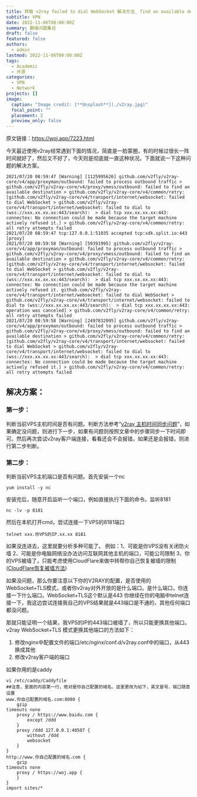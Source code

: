 ```yaml
---
title: 转载 v2ray failed to dial WebSocket 解决方法_ find an available destination
subtitle: VPN
date: 2022-11-06T00:00:00Z
summary: 翻墙问题集合 
draft: false
featured: false
authors:
  - admin
lastmod: 2022-11-06T00:00:00Z
tags:
  - Academic
  - 开源
categories:
  - VPN
  - Network
projects: []
image:
  caption: "Image credit: [**Unsplash**](./v2ray.jpg)"
  focal_point: ""
  placement: 2
  preview_only: false
---
```


原文链接：https://woj.app/7223.html

今天最近使用v2ray经常遇到下面的情况，简直是一脸蒙圈，有的时候过很长一阵时间就好了，然后又不好了，今天则是彻底就一直这种状况。下面就说一下这种问题的解决方案。

```
2021/07/20 08:59:47 [Warning] [1125995626] github.com/v2fly/v2ray-core/v4/app/proxyman/outbound: failed to process outbound traffic > github.com/v2fly/v2ray-core/v4/proxy/vmess/outbound: failed to find an available destination > github.com/v2fly/v2ray-core/v4/common/retry: [github.com/v2fly/v2ray-core/v4/transport/internet/websocket: failed to dial WebSocket > github.com/v2fly/v2ray-core/v4/transport/internet/websocket: failed to dial to (wss://xxx.xx.xx.xx:443/search):  > dial tcp xxx.xx.xx.xx:443: connectex: No connection could be made because the target machine actively refused it.] > github.com/v2fly/v2ray-core/v4/common/retry: all retry attempts failed
2021/07/20 08:59:47 tcp:127.0.0.1:51035 accepted tcp:sdk.split.io:443 [proxy]
2021/07/20 08:59:58 [Warning] [59391995] github.com/v2fly/v2ray-core/v4/app/proxyman/outbound: failed to process outbound traffic > github.com/v2fly/v2ray-core/v4/proxy/vmess/outbound: failed to find an available destination > github.com/v2fly/v2ray-core/v4/common/retry: [github.com/v2fly/v2ray-core/v4/transport/internet/websocket: failed to dial WebSocket > github.com/v2fly/v2ray-core/v4/transport/internet/websocket: failed to dial to (wss://xxx.xx.xx.xx:443/search):  > dial tcp xxx.xx.xx.xx:443: connectex: No connection could be made because the target machine actively refused it. github.com/v2fly/v2ray-core/v4/transport/internet/websocket: failed to dial WebSocket > github.com/v2fly/v2ray-core/v4/transport/internet/websocket: failed to dial to (wss://xxx.xx.xx.xx:443/search):  > dial tcp xxx.xx.xx.xx:443: operation was canceled] > github.com/v2fly/v2ray-core/v4/common/retry: all retry attempts failed
2021/07/20 08:59:58 [Warning] [2497832095] github.com/v2fly/v2ray-core/v4/app/proxyman/outbound: failed to process outbound traffic > github.com/v2fly/v2ray-core/v4/proxy/vmess/outbound: failed to find an available destination > github.com/v2fly/v2ray-core/v4/common/retry: [github.com/v2fly/v2ray-core/v4/transport/internet/websocket: failed to dial WebSocket > github.com/v2fly/v2ray-core/v4/transport/internet/websocket: failed to dial to (wss://xxx.xx.xx.xx:443/search):  > dial tcp xxx.xx.xx.xx:443: connectex: No connection could be made because the target machine actively refused it.] > github.com/v2fly/v2ray-core/v4/common/retry: all retry attempts failed
```

## 解决方案：

### 第一步：

判断当前VPS主机时间是否有问题。判断方法参考“[v2ray 主机时间同步问题](https://woj.app/6566.html)”，如果确定没问题，则进行下一步，如果有问题则按照文章中的步骤同步一下时间即可。然后再次尝试v2ray客户端连接，看看还会不会报错，如果还是会报错，则进行第二步判断。

### 第二步：

判断当前VPS主机端口是否有问题。首先安装一个nc

```
yum install -y nc
```

安装完后，随意开启监听一个端口，例如直接执行下面的命令。监听8181

```
nc -lv -p 8181
```

然后在本机打开cmd，尝试连接一下VPS的8181端口

```
telnet xxx.你VPS的IP.xx.xx 8181
```

如果没连进去，这里就要分析多种可能了。
例如：1、可能是你VPS没有关闭防火墙
2、可能是你电脑网络没办法访问互联网其他主机的端口，可能公司限制
3、你的VPS被墙了，只能考虑使用CloudFlare来做中转帮你自己恢复被墙的限制 ([CloudFlare恢复被墙方法](https://woj.app/7225.html))

如果没问题，那么你要注意以下你的V2RAY的配置，是否使用的WebSocket+TLS模式，或者你v2ray对外开放的是什么端口。是什么端口，你连接一下什么端口。WebSocket+TLS这个默认是443 你继续在你的电脑中telnet连接一下，我这边尝试连接我自己的VPS结果就是443端口是不通的，其他任何端口都没问题。

那就只能证明一个结果，我VPS的IP的443端口被墙了，所以只能更换其他端口。v2ray WebSocket+TLS 模式更换其他端口的方法如下：

1. 修改nginx中配置文件的端口/etc/nginx/conf.d/v2ray.conf中的端口，从443换成其他
2. 修改v2ray客户端的端口

如果你用的是caddy

```
vi /etc/caddy/Caddyfile
##注意，里面的内容第一行，绝对是你自己配置的域名，这里更改为如下，英文冒号，端口随意设置
www.你自己配置的域名.com:8080 {
    gzip
timeouts none
    proxy / https://www.baidu.com {
        except /ddd
    }
    proxy /ddd 127.0.0.1:40507 {
        without /ddd
        websocket
    }
}
http://www.你自己配置的域名.com {
    gzip
timeouts none
    proxy / https://woj.app {
    }
}
import sites/*
```
